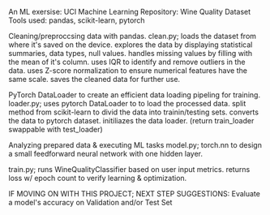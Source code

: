 An ML exersise: UCI Machine Learning Repository: Wine Quality Dataset
Tools used: pandas, scikit-learn, pytorch

Cleaning/preproccsing data with pandas.
clean.py; 
    loads the dataset from where it's saved on the device.
    explores the data by displaying statistical summaries, data types, null values.
    handles missing values by filling with the mean of it's column.
    uses IQR to identify and remove outliers in the data.
    uses Z-score normalization to ensure numerical features have the same scale.
    saves the cleaned data for further use.

PyTorch DataLoader to create an efficient data loading pipeling for training.
loader.py;
    uses pytorch DataLoader to to load the processed data.
    split method from scikit-learn to divid the data into trainin/testing sets.
    converts the data to pytorch dataset.
    initiliazes the data loader. (return train_loader swappable with test_loader)

Analyzing prepared data & executing ML tasks
model.py;
    torch.nn to design a small feedforward neural network with one hidden layer.

train.py;
    runs WineQualityClassifier based on user input metrics.
    returns loss w/ epoch count to verify learning & optimization.

IF MOVING ON WITH THIS PROJECT; NEXT STEP SUGGESTIONS:
Evaluate a model's accuracy on Validation and/or Test Set




